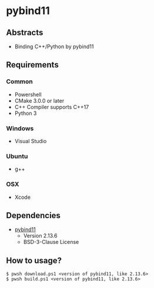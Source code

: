 # pybind11

## Abstracts

* Binding C++/Python by pybind11

## Requirements

### Common

* Powershell
* CMake 3.0.0 or later
* C++ Compiler supports C++17
* Python 3

### Windows

* Visual Studio

### Ubuntu

* g++

### OSX

* Xcode

## Dependencies

* [pybind11](https://github.com/pybind/pybind11)
  * Version 2.13.6
  * BSD-3-Clause License

## How to usage?

````shell
$ pwsh download.ps1 <version of pybind11, like 2.13.6>
$ pwsh build.ps1 <version of pybind11, like 2.13.6>
````